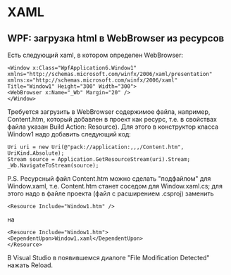 # XAML
## WPF: загрузка html в WebBrowser из ресурсов
 Есть следующий xaml, в котором определен WebBrowser:
 ```
 <Window x:Class="WpfApplication6.Window1"
 xmlns="http://schemas.microsoft.com/winfx/2006/xaml/presentation"
 xmlns:x="http://schemas.microsoft.com/winfx/2006/xaml"
 Title="Window1" Height="300" Width="300">
 <WebBrowser x:Name="_Wb" Margin="20" />
 </Window>
 ```

Требуется загрузить в WebBrowser содержимое файла, например, Content.htm, который добавлен в проект как ресурс, т.е. в свойствах файла указан Build Action: Resource).
 Для этого в конструктор класса Window1 надо добавить следующий код:
 ```
 Uri uri = new Uri(@"pack://application:,,,/Content.htm", UriKind.Absolute);
 Stream source = Application.GetResourceStream(uri).Stream;
 _Wb.NavigateToStream(source);
 ```

 P.S.
 Ресурсный файл Content.htm можно сделать "подфайлом" для Window.xaml, т.е. Content.htm станет соседом для 
 Window.xaml.cs; для этого надо в файле проекта (файл с расширением .csproj) заменить 
 ```
 <Resource Include="Window1.htm" />
 ```
 на 
 ```
 <Resource Include="Window1.htm">
 <DependentUpon>Window1.xaml</DependentUpon>
</Resource>
```
В Visual Studio в появившемся диалоге "File Modification Detected" нажать Reload. 

